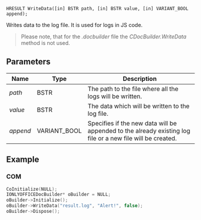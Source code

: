 `HRESULT WriteData([in] BSTR path, [in] BSTR value, [in] VARIANT_BOOL append);`

Writes data to the log file. It is used for logs in JS code.

> Please note, that for the *.docbuilder* file the *CDocBuilder.WriteData* method is not used.

## Parameters

| Name     | Type          | Description                                                                                                |
| -------- | ------------- | ---------------------------------------------------------------------------------------------------------- |
| *path*   | BSTR          | The path to the file where all the logs will be written.                                                   |
| *value*  | BSTR          | The data which will be written to the log file.                                                            |
| *append* | VARIANT\_BOOL | Specifies if the new data will be appended to the already existing log file or a new file will be created. |

## Example

### COM

```cpp
CoInitialize(NULL);
IONLYOFFICEDocBuilder* oBuilder = NULL;
oBuilder->Initialize();
oBuilder->WriteData("result.log", "Alert!", false);
oBuilder->Dispose();
```
